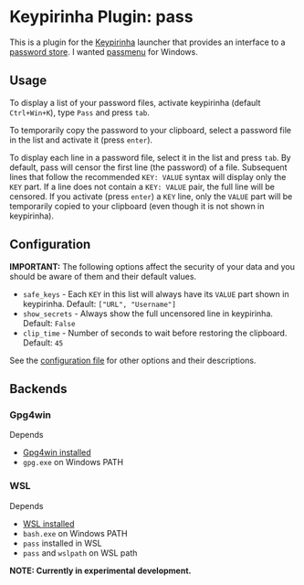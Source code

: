 # Keypirinha Plugin: pass

This is a plugin for the [Keypirinha](http://keypirinha.com) launcher that provides an interface to a [password store](https://www.passwordstore.org/). I wanted [passmenu](https://git.zx2c4.com/password-store/tree/contrib/dmenu) for Windows.

## Usage
To display a list of your password files, activate keypirinha (default `Ctrl+Win+K`), type `Pass` and press `tab`.

To temporarily copy the password to your clipboard, select a password file in the list and activate it (press `enter`).

To display each line in a password file, select it in the list and press `tab`. By default, pass will censor the first line (the password) of a file. Subsequent lines that follow the recommended `KEY: VALUE` syntax will display only the `KEY` part. If a line does not contain a `KEY: VALUE` pair, the full line will be censored. If you activate (press `enter`) a `KEY` line, only the `VALUE` part will be temporarily copied to your clipboard (even though it is not shown in keypirinha).

## Configuration

**IMPORTANT:** The following options affect the security of your data and you should be aware of them and their default values.

* `safe_keys` - Each `KEY` in this list will always have its `VALUE` part shown in keypirinha. Default: `["URL", "Username"]`
* `show_secrets` - Always show the full uncensored line in keypirinha. Default: `False`
* `clip_time` - Number of seconds to wait before restoring the clipboard. Default: `45`

See the [configuration file](pass.ini) for other options and their descriptions.

## Backends

### Gpg4win
Depends
* [Gpg4win installed](https://www.gpg4win.org/)
* `gpg.exe` on Windows PATH

### WSL
Depends
* [WSL installed](https://docs.microsoft.com/en-us/windows/wsl/install-win10)
* `bash.exe` on Windows PATH
* `pass` installed in WSL
* `pass` and `wslpath` on WSL path

**NOTE: Currently in experimental development.**

